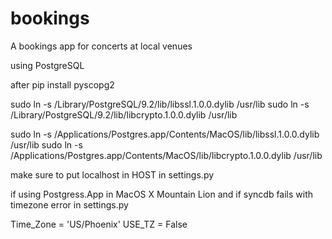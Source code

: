 bookings
========

A bookings app for concerts at local venues


using PostgreSQL

after pip install pyscopg2

sudo ln -s /Library/PostgreSQL/9.2/lib/libssl.1.0.0.dylib /usr/lib
sudo ln -s /Library/PostgreSQL/9.2/lib/libcrypto.1.0.0.dylib /usr/lib

sudo ln -s /Applications/Postgres.app/Contents/MacOS/lib/libssl.1.0.0.dylib /usr/lib
sudo ln -s /Applications/Postgres.app/Contents/MacOS/lib/libcrypto.1.0.0.dylib /usr/lib

make sure to put localhost in HOST in settings.py

if using Postgress.App in MacOS X Mountain Lion and 
if syncdb fails with timezone error in settings.py

Time_Zone = 'US/Phoenix'
USE_TZ = False


